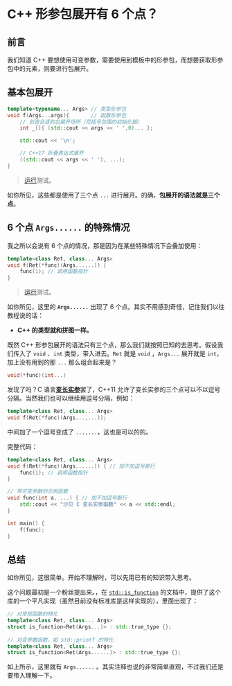 
# C++ 形参包展开有 6 个点？

## 前言

我们知道 C++ 要想使用可变参数，需要使用到模板中的形参包，而想要获取形参包中的元素，则要进行包展开。

## 基本包展开

```cpp
template<typename... Args> // 类型形参包
void f(Args...args){       // 函数形参包
    // 创造合适的包展开场所（花括号包围的初始化器）
    int _[]{ (std::cout << args << ' ',0)... };

    std::cout << '\n';

    // C++17 折叠表达式展开
    ((std::cout << args << ' '), ...); 
}
```

> [运行](https://godbolt.org/z/MW3KT56fn)测试。

如你所见，这些都是使用了三个点 `...` 进行展开。的确，**包展开的语法就是三个点**。

## 6 个点 `Args......` 的特殊情况

我之所以会说有 6 个点的情况，那是因为在某些特殊情况下会叠加使用：

```cpp
template<class Ret, class... Args>
void f(Ret(*func)(Args......)) {
    func(1); // 调用函数指针
}
```

> [运行](https://godbolt.org/z/vdseKb3f1)测试。

如你所见，这里的 **`Args......`** 出现了 6 个点。其实不用感到奇怪，记住我们以往教程说的话：

- **C++ 的类型就和拼图一样。**

既然 C++ 形参包展开的语法只有三个点，那么我们就按照已知的去思考。假设我们传入了 `void` 、`int` 类型，带入进去。`Ret` 就是 `void` ，`Args...` 展开就是 `int`，加上没有用到的那 `...` 那么组合起来是？

```cpp
void(*func)(int...)
```

发现了吗？C 语言[**变长实参**](https://zh.cppreference.com/w/cpp/language/variadic_arguments)罢了，C++11 允许了变长实参的三个点可以不以逗号分隔。当然我们也可以继续用逗号分隔，例如：

```cpp
template<class Ret, class... Args>
void f(Ret(*func)(Args...,...));
```

中间加了一个逗号变成了 `...,...`，这也是可以的的。

完整代码：

```cpp
template<class Ret, class... Args>
void f(Ret(*func)(Args......)) { // 加不加逗号都行
    func(1); // 调用函数指针
}

// 带可变参数的示例函数
void func(int a, ...) { // 加不加逗号都行
    std::cout << "沙贝 C 变长实参函数" << a << std::endl;
}

int main() {
    f(func);
}
```

## 总结

如你所见，这很简单。开始不理解时，可以先用已有的知识带入思考。

这个问题最初是一个粉丝提出来。，在 [`std::is_function`](https://zh.cppreference.com/w/cpp/types/is_function) 的文档中，提供了这个库的一个平凡实现（虽然目前没有标准库是这样实现的），里面出现了：

```cpp
// 对常规函数的特化
template<class Ret, class... Args>
struct is_function<Ret(Args...)> : std::true_type {};
 
// 对变参数函数，如 std::printf 的特化
template<class Ret, class... Args>
struct is_function<Ret(Args......)> : std::true_type {};
```

如上所示，这里就有 `Args......` 。其实注释也说的非常简单直观，不过我们还是要带入理解一下。
